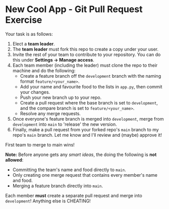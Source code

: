 # New Cool App - Git Pull Request Exercise

Your task is as follows:

1. Elect a **team leader**.
2. The **team leader** must fork this repo to create a copy under your user.
3. Invite the rest of your team to contribute to your repository. You can do this under **Settings -> Manage access**. 
4. Each team member (including the leader) must clone the repo to their machine and do the following:
    - Create a feature branch off the `development` branch with the naming format `feature/<your_name>`.
    - Add your name and favourite food to the lists in `app.py`, then commit your changes.
    - Push your new branch up to your repo.
    - Create a pull request where the base branch is set to `development`, and the compare branch is set to `feature/<your_name>`.
    - Resolve any merge requests.
5. Once everyone's feature branch is merged into `development`, merge from `development` into `main` to 'release' the new version.
6. Finally, make a pull request from your forked repo's `main` branch to my repo's `main` branch. Let me know and I'll review and (maybe) approve it!

First team to merge to main wins!

**Note:** Before anyone gets any *smart ideas*, the doing the following is **not allowed**:

- Committing the team's name and food directly to `main`.
- Only creating one merge request that contains every member's name and food.
- Merging a feature branch directly into `main`.

Each member **must** create a separate pull request and merge into `development`! Anything else is CHEATING!
